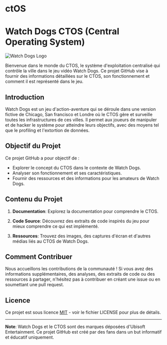 # ctOS

# Watch Dogs CTOS (Central Operating System)

![Watch Dogs Logo](watch_dogs_logo.png)

Bienvenue dans le monde du CTOS, le système d'exploitation centralisé qui contrôle la ville dans le jeu vidéo Watch Dogs. Ce projet GitHub vise à fournir des informations détaillées sur le CTOS, son fonctionnement et comment il est représenté dans le jeu.

## Introduction

Watch Dogs est un jeu d'action-aventure qui se déroule dans une version fictive de Chicago, San francisco et Londre où le CTOS gère et surveille toutes les infrastructures de ces villes. Il permet aux joueurs de manipuler et de hacker le système pour atteindre leurs objectifs, avec des moyens tel que le profiling et l'extortion de données.

## Objectif du Projet

Ce projet GitHub a pour objectif de :

- Explorer le concept du CTOS dans le contexte de Watch Dogs.
- Analyser son fonctionnement et ses caractéristiques.
- Fournir des ressources et des informations pour les amateurs de Watch Dogs.

## Contenu du Projet

1. **Documentation**: Explorez la documentation pour comprendre le CTOS.

2. **Code Source**: Découvrez des extraits de code inspirés du jeu pour mieux comprendre ce qui est implémenté.

3. **Ressources**: Trouvez des images, des captures d'écran et d'autres médias liés au CTOS de Watch Dogs.

## Comment Contribuer

Nous accueillons les contributions de la communauté ! Si vous avez des informations supplémentaires, des analyses, des extraits de code ou des ressources à partager, n'hésitez pas à contribuer en créant une issue ou en soumettant une pull request.

## Licence

Ce projet est sous licence [MIT](LICENSE) - voir le fichier LICENSE pour plus de détails.

---

**Note**: Watch Dogs et le CTOS sont des marques déposées d'Ubisoft Entertainment. Ce projet GitHub est créé par des fans dans un but informatif et éducatif uniquement.


